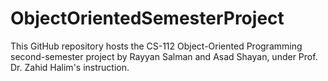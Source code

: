 # ObjectOrientedSemesterProject
This GitHub repository hosts the CS-112 Object-Oriented Programming second-semester project by Rayyan Salman and Asad Shayan, under Prof. Dr. Zahid Halim's instruction.
